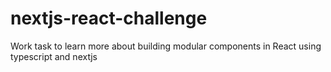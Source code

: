 # nextjs-react-challenge
Work task to learn more about building modular components in React using typescript and nextjs
